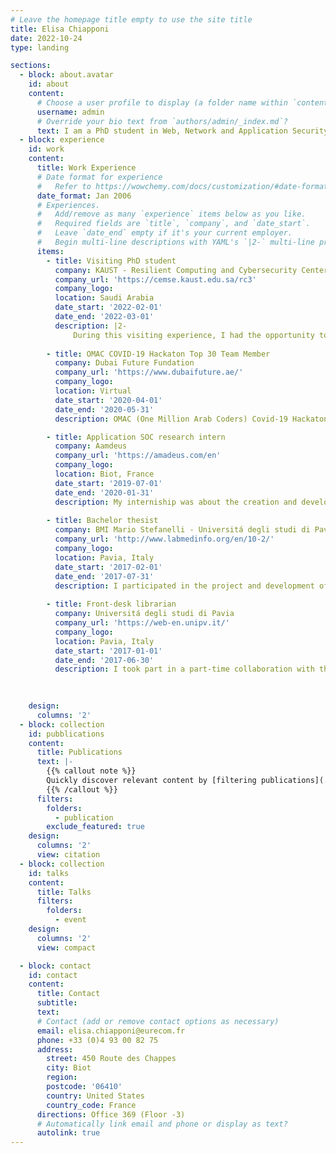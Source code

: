 ```yaml
---
# Leave the homepage title empty to use the site title
title: Elisa Chiapponi
date: 2022-10-24
type: landing

sections:
  - block: about.avatar
    id: about
    content:
      # Choose a user profile to display (a folder name within `content/authors/`)
      username: admin
      # Override your bio text from `authors/admin/_index.md`?
      text: I am a PhD student in Web, Network and Application Security enrolled at the Sorbonne Université. I work on my research project at EURECOM and Amadeus IT Group, under the supervision of prof.Marc Dacier. My research focuses on the analysis and mitigation of the new generation of botnets, in particular the ones performing web scraping. My goal is to find practical means to defeat them. The starting point of my project is understanding the ecosystem of scraping bots. This consists of identifying the actors behind this business and their motivations, understanding the various techniques they exploit and the infrastructures they take advantage of. I am currently studying Residential IP Proxies. Scrapers exploit these services to have a vast network of residential IP addresses which help bypass current countermeasure tecniques.
  - block: experience
    id: work
    content:
      title: Work Experience
      # Date format for experience
      #   Refer to https://wowchemy.com/docs/customization/#date-format
      date_format: Jan 2006
      # Experiences.
      #   Add/remove as many `experience` items below as you like.
      #   Required fields are `title`, `company`, and `date_start`.
      #   Leave `date_end` empty if it's your current employer.
      #   Begin multi-line descriptions with YAML's `|2-` multi-line prefix.
      items:
        - title: Visiting PhD student
          company: KAUST - Resilient Computing and Cybersecurity Center (RC3)
          company_url: 'https://cemse.kaust.edu.sa/rc3'
          company_logo: 
          location: Saudi Arabia
          date_start: '2022-02-01'
          date_end: '2022-03-01'
          description: |2-
              During this visiting experience, I had the opportunity to interact with the members of RC3 (Resilient Computing and Cybersecurity Center) and work in close collaboration with them about Residentail IP Proxy providers.
              
        - title: OMAC COVID-19 Hackaton Top 30 Team Member
          company: Dubai Future Fundation
          company_url: 'https://www.dubaifuture.ae/'
          company_logo: 
          location: Virtual
          date_start: '2020-04-01'
          date_end: '2020-05-31'
          description: OMAC (One Million Arab Coders) Covid-19 Hackaton was launched to find solutions to problems that emerged in the first stages of the pandemic. Our team, composed of 6 people from different domains decided to submit the project of an application that would help people wanting to do volunteering to find the volunteering association that best suits them. Our idea was selected with other 29 among the 1200 proposed ones. We had 5 days to build a prototype of the application and business plan for it. We were helped and guided by mentors of the hackaton.

        - title: Application SOC research intern
          company: Aamdeus
          company_url: 'https://amadeus.com/en'
          company_logo: 
          location: Biot, France
          date_start: '2019-07-01'
          date_end: '2020-01-31'
          description: My interniship was about the creation and development of a honeypot able to mitigate attacks of scraping bots towards the company booking domains. This work was the topic of my Master of Science thesis.
          
        - title: Bachelor thesist
          company: BMI Mario Stefanelli - Universitá degli studi di Pavia
          company_url: 'http://www.labmedinfo.org/en/10-2/'
          company_logo: 
          location: Pavia, Italy
          date_start: '2017-02-01'
          date_end: '2017-07-31'
          description: I participated in the project and development of the first version of a web app to monitor the ketogenic diet. The application is currently used by the Health and Nutrition center of the university.
          
        - title: Front-desk librarian
          company: Universitá degli studi di Pavia
          company_url: 'https://web-en.unipv.it/'
          company_logo: 
          location: Pavia, Italy
          date_start: '2017-01-01'
          date_end: '2017-06-30'
          description: I took part in a part-time collaboration with the university to work in the library.
         
         

    design:
      columns: '2'
  - block: collection
    id: pubblications
    content:    
      title: Publications
      text: |-
        {{% callout note %}}
        Quickly discover relevant content by [filtering publications](./publication/).
        {{% /callout %}}
      filters:
        folders:
          - publication
        exclude_featured: true
    design:
      columns: '2'
      view: citation
  - block: collection
    id: talks
    content:
      title: Talks
      filters:
        folders:
          - event
    design:
      columns: '2'
      view: compact

  - block: contact
    id: contact
    content:
      title: Contact
      subtitle:
      text: 
      # Contact (add or remove contact options as necessary)
      email: elisa.chiapponi@eurecom.fr
      phone: +33 (0)4 93 00 82 75
      address:
        street: 450 Route des Chappes
        city: Biot
        region: 
        postcode: '06410'
        country: United States
        country_code: France
      directions: Office 369 (Floor -3)
      # Automatically link email and phone or display as text?
      autolink: true
---
```

